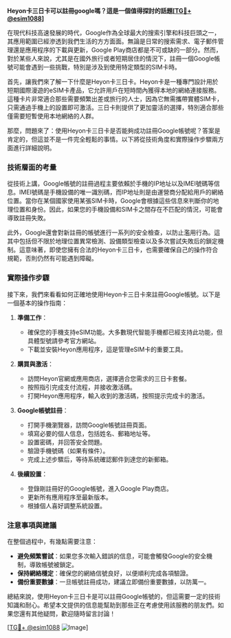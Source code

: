 **Heyon卡三日卡可以註冊google嗎？這是一個值得探討的話題[[TG💪+ @esim1088](https://t.me/s/esim1088)]**

在現代科技高速發展的時代，Google作為全球最大的搜索引擎和科技巨頭之一，其應用範圍已經滲透到我們生活的方方面面。無論是日常的搜索需求、電子郵件管理還是應用程序的下載與更新，Google Play商店都是不可或缺的一部分。然而，對於某些人來說，尤其是在國外旅行或者短期居住的情況下，註冊一個Google帳號可能會遇到一些挑戰，特別是涉及到使用特定類型的SIM卡時。

首先，讓我們來了解一下什麼是Heyon卡三日卡。Heyon卡是一種專門設計用於短期國際漫遊的eSIM卡產品，它允許用戶在短時間內獲得本地的網絡連接服務。這種卡片非常適合那些需要頻繁出差或旅行的人士，因為它無需攜帶實體SIM卡，只需通過手機上的設置即可激活。三日卡則提供了更加靈活的選擇，特別適合那些僅需要短暫使用本地網絡的人群。

那麼，問題來了：使用Heyon卡三日卡是否能夠成功註冊Google帳號呢？答案是肯定的，但這並不是一件完全輕鬆的事情。以下將從技術角度和實際操作步驟兩方面進行詳細說明。

### 技術層面的考量

從技術上講，Google帳號的註冊過程主要依賴於手機的IP地址以及IMEI號碼等信息。IMEI號碼是手機設備的唯一識別碼，而IP地址則是由運營商分配給用戶的網絡位置。當你在某個國家使用某張SIM卡時，Google會根據這些信息來判斷你的地理位置和身份。因此，如果您的手機設備和SIM卡之間存在不匹配的情況，可能會導致註冊失敗。

此外，Google還會對新註冊的帳號進行一系列的安全檢查，以防止濫用行為。這其中包括但不限於地理位置異常檢測、設備類型檢查以及多次嘗試失敗后的鎖定機制。這意味著，即使您擁有合法的Heyon卡三日卡，也需要確保自己的操作符合規範，否則仍然有可能遇到障礙。

### 實際操作步驟

接下來，我們來看看如何正確地使用Heyon卡三日卡來註冊Google帳號。以下是一個基本的操作指南：

1. **準備工作**：
   - 確保您的手機支持eSIM功能。大多數現代智能手機都已經支持此功能，但具體型號請參考官方網站。
   - 下載並安裝Heyon應用程序，這是管理eSIM卡的重要工具。

2. **購買與激活**：
   - 訪問Heyon官網或應用商店，選擇適合您需求的三日卡套餐。
   - 按照指引完成支付流程，并接收激活碼。
   - 打開Heyon應用程序，輸入收到的激活碼，按照提示完成卡的激活。

3. **Google帳號註冊**：
   - 打開手機瀏覽器，訪問Google帳號註冊頁面。
   - 填寫必要的個人信息，包括姓名、郵箱地址等。
   - 設置密碼，并回答安全問題。
   - 驗證手機號碼（如果有條件）。
   - 完成上述步驟后，等待系統確認郵件到達您的新郵箱。

4. **後續設置**：
   - 登錄剛註冊好的Google帳號，進入Google Play商店。
   - 更新所有應用程序至最新版本。
   - 根據個人喜好調整系統設置。

### 注意事項與建議

在整個過程中，有幾點需要注意：

- **避免頻繁嘗試**：如果您多次輸入錯誤的信息，可能會觸發Google的安全機制，導致帳號被鎖定。
- **保持網絡穩定**：確保您的網絡信號良好，以便順利完成各項驗證。
- **備份重要數據**：一旦帳號註冊成功，建議立即備份重要數據，以防萬一。

總結來說，使用Heyon卡三日卡是可以註冊Google帳號的，但這需要一定的技術知識和耐心。希望本文提供的信息能幫助到那些正在考慮使用該服務的朋友們。如果您還有其他疑問，歡迎隨時留言討論！

[[TG💪+ @esim1088](https://t.me/s/esim1088) ![Image](https://i.postimg.cc/4NQfJmqS/Snipaste-2025-05-13-00-14-12.png)]